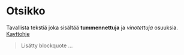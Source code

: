 # Otsikko


Tavallista tekstiä joka sisältää **tummennettuja** ja *vinotettuja* osuuksia.
[Kayttohje](https://github.com/andeem/otm2016/blob/master/dokumentointi/kaytto-ohje.md)

>Lisätty blockquote
>...

